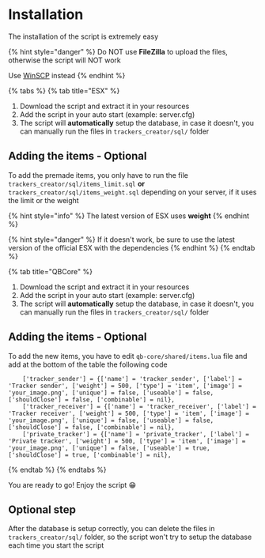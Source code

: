 # Installation

The installation of the script is extremely easy

{% hint style="danger" %}
Do NOT use **FileZilla** to upload the files, otherwise the script will NOT work

Use [WinSCP](https://winscp.net/eng/download.php) instead
{% endhint %}

{% tabs %}
{% tab title="ESX" %}
1. Download the script and extract it in your resources
2. Add the script in your auto start (example: server.cfg)
3. The script will **automatically** setup the database, in case it doesn't, you can manually run the files in `trackers_creator/sql/` folder

## Adding the items - Optional

To add the premade items, you only have to run the file `trackers_creator/sql/items_limit.sql` **or** `trackers_creator/sql/items_weight.sql` depending on your server, if it uses the limit or the weight

{% hint style="info" %}
The latest version of ESX uses **weight**
{% endhint %}

{% hint style="danger" %}
If it doesn't work, be sure to use the latest version of the official ESX with the dependencies
{% endhint %}
{% endtab %}

{% tab title="QBCore" %}
1. Download the script and extract it in your resources
2. Add the script in your auto start (example: server.cfg)
3. The script will **automatically** setup the database, in case it doesn't, you can manually run the files in `trackers_creator/sql/` folder

## Adding the items - Optional

To add the new items, you have to edit `qb-core/shared/items.lua` file and add at the bottom of the table the following code

```
	['tracker_sender'] = {['name'] = 'tracker_sender', ['label'] = 'Tracker sender', ['weight'] = 500, ['type'] = 'item', ['image'] = 'your_image.png', ['unique'] = false, ['useable'] = false, ['shouldClose'] = false, ['combinable'] = nil},
	['tracker_receiver'] = {['name'] = 'tracker_receiver', ['label'] = 'Tracker receiver', ['weight'] = 500, ['type'] = 'item', ['image'] = 'your_image.png', ['unique'] = false, ['useable'] = false, ['shouldClose'] = false, ['combinable'] = nil},
	['private_tracker'] = {['name'] = 'private_tracker', ['label'] = 'Private tracker', ['weight'] = 500, ['type'] = 'item', ['image'] = 'your_image.png', ['unique'] = false, ['useable'] = true, ['shouldClose'] = true, ['combinable'] = nil},
```
{% endtab %}
{% endtabs %}

You are ready to go! Enjoy the script 😁

## Optional step

After the database is setup correctly, you can delete the files in `trackers_creator/sql/` folder, so the script won't try to setup the database each time you start the script

